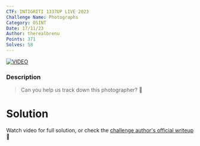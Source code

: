 ```yaml
---
CTF: INTIGRITI 1337UP LIVE 2023
Challenge Name: Photographs
Category: OSINT
Date: 17/11/23
Author: therealbrenu
Points: 371
Solves: 58
---
```

[![VIDEO](https://img.youtube.com/vi/JpZ9nTx-2PI/0.jpg)](https://youtu.be/JpZ9nTx-2PI "How to approach an OSINT CTF challenge")

### Description
>Can you help us track down this photographer? 📸

# Solution
Watch video for full solution, or check the [challenge author's official writeup](https://dev.to/therealbrenu/photographs-writeup-2875) 💜